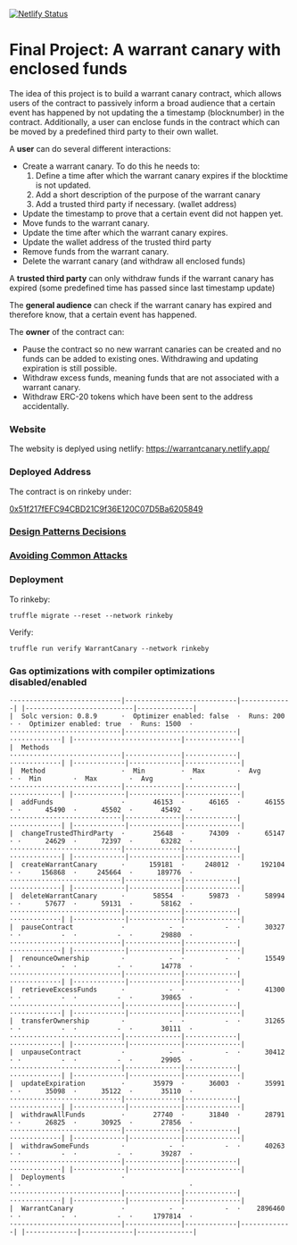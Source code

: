 [![Netlify Status](https://api.netlify.com/api/v1/badges/5561d0b9-0edc-4994-afea-e8013861e87f/deploy-status)](https://app.netlify.com/sites/warrantcanary/deploys)

# Final Project: A warrant canary with enclosed funds

The idea of this project is to build a warrant canary contract, which allows users of the contract to passively inform a broad audience that a certain event has happened by not updating the a timestamp (blocknumber) in the contract. Additionally, a user can enclose funds in the contract which can be moved by a predefined third party to their own wallet.

A **user** can do several different interactions:

* Create a warrant canary. To do this he needs to:
  1. Define a time after which the warrant canary expires if the blocktime is not updated.
  2. Add a short description of the purpose of the warrant canary
  3. Add a trusted third party if necessary. (wallet address)
* Update the timestamp to prove that a certain event did not happen yet.
* Move funds to the warrant canary.
* Update the time after which the warrant canary expires.
* Update the wallet address of the trusted third party
* Remove funds from the warrant canary.
* Delete the warrant canary (and withdraw all enclosed funds)

A **trusted third party** can only withdraw funds if the warrant canary has expired (some predefined time has passed since last timestamp update)

The **general audience** can check if the warrant canary has expired and therefore know, that a certain event has happened.

The **owner** of the contract can:
* Pause the contract so no new warrant canaries can be created and no funds can be added to existing ones. Withdrawing and updating expiration is still possible.
* Withdraw excess funds, meaning funds that are not associated with a warrant canary.
* Withdraw ERC-20 tokens which have been sent to the address accidentally.


### Website

The websity is deplyed using netlify: https://warrantcanary.netlify.app/

### Deployed Address

The contract is on rinkeby under:

[0x51f217fEFC94CBD21C9f36E120C07D5Ba6205849](https://rinkeby.etherscan.io/address/0x51f217fEFC94CBD21C9f36E120C07D5Ba6205849#code)


### [Design Patterns Decisions](design_pattern_decisions.md)

### [Avoiding Common Attacks](avoiding_common_attacks.md)


### Deployment

To rinkeby:
```
truffle migrate --reset --network rinkeby
```

Verify:
```
truffle run verify WarrantCanary --network rinkeby
```


### Gas optimizations with compiler optimizations disabled/enabled
```
·---------------------------|----------------------------|-------------| |---------------------------|--------------|
|  Solc version: 0.8.9      ·  Optimizer enabled: false  ·  Runs: 200  · ·  Optimizer enabled: true  ·  Runs: 1500  ·
····························|····························|·············| |···························|··············|
|  Methods
····························|··············|·············|·············| |·············|·············|··············|
|  Method                   ·  Min         ·  Max        ·  Avg        · ·  Min        ·  Max        ·  Avg         ·
····························|··············|·············|·············| |·············|·············|··············|
|  addFunds                 ·       46153  ·      46165  ·      46155  · ·      45490  ·      45502  ·       45492  ·
····························|··············|·············|·············| |·············|·············|··············|
|  changeTrustedThirdParty  ·       25648  ·      74309  ·      65147  · ·      24629  ·      72397  ·       63282  ·
····························|··············|·············|·············| |·············|·············|··············|
|  createWarrantCanary      ·      159181  ·     248012  ·     192104  · ·     156868  ·     245664  ·      189776  ·
····························|··············|·············|·············| |·············|·············|··············|
|  deleteWarrantCanary      ·       58554  ·      59873  ·      58994  · ·      57677  ·      59131  ·       58162  ·
····························|··············|·············|·············| |·············|·············|··············|
|  pauseContract            ·           -  ·          -  ·      30327  · ·          -  ·          -  ·       29880  ·
····························|··············|·············|·············| |·············|·············|··············|
|  renounceOwnership        ·           -  ·          -  ·      15549  · ·          -  ·          -  ·       14778  ·
····························|··············|·············|·············| |·············|·············|··············|
|  retrieveExcessFunds      ·           -  ·          -  ·      41300  · ·          -  ·          -  ·       39865  ·
····························|··············|·············|·············| |·············|·············|··············|
|  transferOwnership        ·           -  ·          -  ·      31265  · ·          -  ·          -  ·       30111  ·
····························|··············|·············|·············| |·············|·············|··············|
|  unpauseContract          ·           -  ·          -  ·      30412  · ·          -  ·          -  ·       29905  ·
····························|··············|·············|·············| |·············|·············|··············|
|  updateExpiration         ·       35979  ·      36003  ·      35991  · ·      35098  ·      35122  ·       35110  ·
····························|··············|·············|·············| |·············|·············|··············|
|  withdrawAllFunds         ·       27740  ·      31840  ·      28791  · ·      26825  ·      30925  ·       27856  ·
····························|··············|·············|·············| |·············|·············|··············|
|  withdrawSomeFunds        ·           -  ·          -  ·      40263  · ·          -  ·          -  ·       39287  ·
····························|··············|·············|·············| |·············|·············|··············|
|  Deployments              ·                                          · ·                                          ·
····························|··············|·············|·············| |·············|·············|··············|
|  WarrantCanary            ·           -  ·          -  ·    2896460  · ·          -  ·          -  ·     1797814  ·
·---------------------------|--------------|-------------|-------------| |-------------|-------------|--------------|
```
